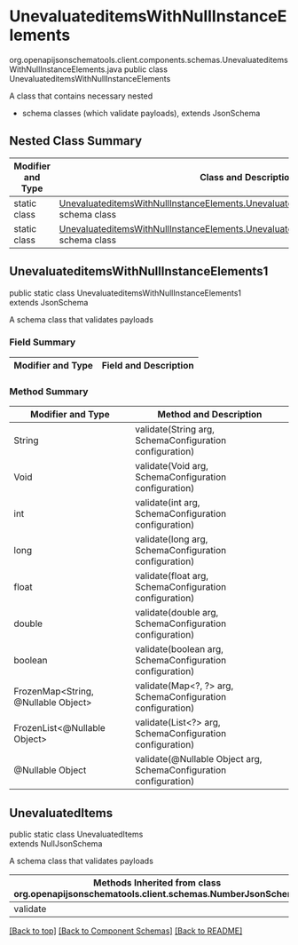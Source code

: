 # UnevaluateditemsWithNullInstanceElements
org.openapijsonschematools.client.components.schemas.UnevaluateditemsWithNullInstanceElements.java
public class UnevaluateditemsWithNullInstanceElements

A class that contains necessary nested
- schema classes (which validate payloads), extends JsonSchema

## Nested Class Summary
| Modifier and Type | Class and Description |
| ----------------- | ---------------------- |
| static class | [UnevaluateditemsWithNullInstanceElements.UnevaluateditemsWithNullInstanceElements1](#unevaluateditemswithnullinstanceelements1)<br> schema class |
| static class | [UnevaluateditemsWithNullInstanceElements.UnevaluatedItems](#unevaluateditems)<br> schema class |

## UnevaluateditemsWithNullInstanceElements1
public static class UnevaluateditemsWithNullInstanceElements1<br>
extends JsonSchema

A schema class that validates payloads

### Field Summary
| Modifier and Type | Field and Description |
| ----------------- | ---------------------- |

### Method Summary
| Modifier and Type | Method and Description |
| ----------------- | ---------------------- |
| String | validate(String arg, SchemaConfiguration configuration) |
| Void | validate(Void arg, SchemaConfiguration configuration) |
| int | validate(int arg, SchemaConfiguration configuration) |
| long | validate(long arg, SchemaConfiguration configuration) |
| float | validate(float arg, SchemaConfiguration configuration) |
| double | validate(double arg, SchemaConfiguration configuration) |
| boolean | validate(boolean arg, SchemaConfiguration configuration) |
| FrozenMap<String, @Nullable Object> | validate(Map&lt;?, ?&gt; arg, SchemaConfiguration configuration) |
| FrozenList<@Nullable Object> | validate(List<?> arg, SchemaConfiguration configuration) |
| @Nullable Object | validate(@Nullable Object arg, SchemaConfiguration configuration) |
## UnevaluatedItems
public static class UnevaluatedItems<br>
extends NullJsonSchema

A schema class that validates payloads

| Methods Inherited from class org.openapijsonschematools.client.schemas.NumberJsonSchema |
| ------------------------------------------------------------------ |
| validate                                                           |

[[Back to top]](#top) [[Back to Component Schemas]](../../../README.md#Component-Schemas) [[Back to README]](../../../README.md)
